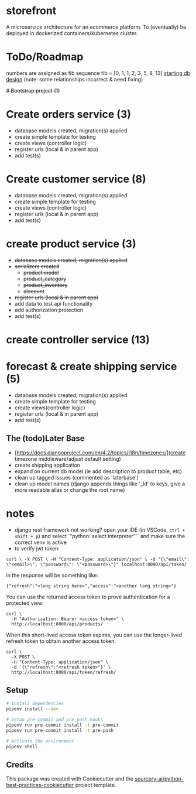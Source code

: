 # storefront
A microservice architecture for an ecommerce platform. To (eventually) be deployed in dockerized containers/kubernetes cluster.

# ToDo/Roadmap
numbers are assigned as fib sequence
fib = [0, 1, 1, 2, 3, 5, 8, 13]
[starting db design](https://dbdocs.io/alex.johnson293/ecommerce?view=relationships) (note: some relationships incorrect & need fixing)

~~# Bootstrap project (1)~~
# Create orders service (3)
  * database models created, migration(s) applied
  * create simple template for testing
  * create views (controller logic)
  * register urls (local & in parent app)
  * add test(s)
# Create customer service (8)
  * database models created, migration(s) applied
  * create simple template for testing
  * create views (controller logic)
  * register urls (local & in parent app)
  * add test(s)
# create product service (3)
  * ~~database models created, migration(s) applied~~
  * ~~serializers created~~
    * ~~product model~~
    * ~~product_category~~
    * ~~product_inventory~~
    * ~~discount~~
  * ~~register urls (local & in parent app)~~
  * add data to test api functionality
  * add authorization protection
  * add test(s)
# create controller service (13)
# forecast & create shipping service (5)
  * database models created, migration(s) applied
  * create simple template for testing
  * create views(controller logic)
  * register urls (local & in parent app)
  * add test(s)

## The (todo)Later Base
* [https://docs.djangoproject.com/en/4.2/topics/i18n/timezones/](create timezone middleware/adjust default setting)
* create shipping application
* expand on current db model (ie add description to product table, etc)
* clean up tagged issues (commented as 'laterbase')
* clean up model names (django appends things like '_id' to keys, give a more readable alias or change the root name)

# notes
* django rest framework not working? open your IDE (in VSCode, `ctrl + shift + p`) and select `"python: select interpreter"`` and make sure the correct venv is active
* to verify jwt token: 
```shell
curl \ -X POST \ -H "Content-Type: application/json" \ -d "{\"email\": \"<email>\", \"password\": \"<password>\"}" localhost:8000/api/token/
```
in the response will be something like:
```
{"refresh":"<long string here>","access":"<another long string>"}
```
You can use the returned access token to prove authentication for a protected view:
```
curl \
  -H "Authorization: Bearer <access token>" \
  http://localhost:8000/api/products/
```
When this short-lived access token expires, you can use the longer-lived refresh token to obtain another access token:
```
curl \
  -X POST \
  -H "Content-Type: application/json" \
  -d '{\"refresh\":"<refresh token>"}' \
  http://localhost:8000/api/token/refresh/
```
## Setup

```sh
# Install dependencies
pipenv install --dev

# Setup pre-commit and pre-push hooks
pipenv run pre-commit install -t pre-commit
pipenv run pre-commit install -t pre-push

# Activate the environment
pipenv shell

```

## Credits
This package was created with Cookiecutter and the [sourcery-ai/python-best-practices-cookiecutter](https://github.com/sourcery-ai/python-best-practices-cookiecutter) project template.

